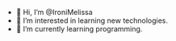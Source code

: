 - 👋 Hi, I’m @IroniMelissa
- 👀 I’m interested in learning new technologies.
- 🌱 I’m currently learning programming.


<!---
IroniMelissa/IroniMelissa is a ✨ special ✨ repository because its `README.md` (this file) appears on your GitHub profile.
You can click the Preview link to take a look at your changes.
--->
